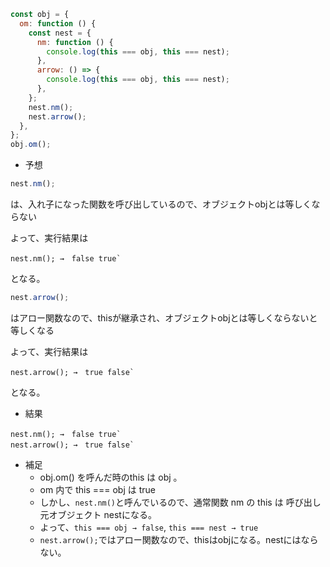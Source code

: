```js
const obj = {
  om: function () {
    const nest = {
      nm: function () {
        console.log(this === obj, this === nest);
      },
      arrow: () => {
        console.log(this === obj, this === nest);
      },
    };
    nest.nm();
    nest.arrow();
  },
};
obj.om();
```
- 予想
```js
nest.nm();
```
は、入れ子になった関数を呼び出しているので、オブジェクトobjとは等しくならない

よって、実行結果は
```
nest.nm(); →　false true`
```
となる。
```js
nest.arrow();
```
はアロー関数なので、thisが継承され、オブジェクトobjとは等しくならないと等しくなる

よって、実行結果は
```
nest.arrow(); →　true false`
```
となる。

- 結果
```
nest.nm(); →　false true`
nest.arrow(); →　true false`
```
- 補足
    - obj.om() を呼んだ時のthis は obj 。
    - om 内で this === obj は true
    - しかし、`nest.nm()`と呼んでいるので、通常関数 nm の this は 呼び出し元オブジェクト nestになる。
    - よって、`this === obj → false`, `this === nest → true`
    - `nest.arrow();`ではアロー関数なので、thisはobjになる。nestにはならない。
    